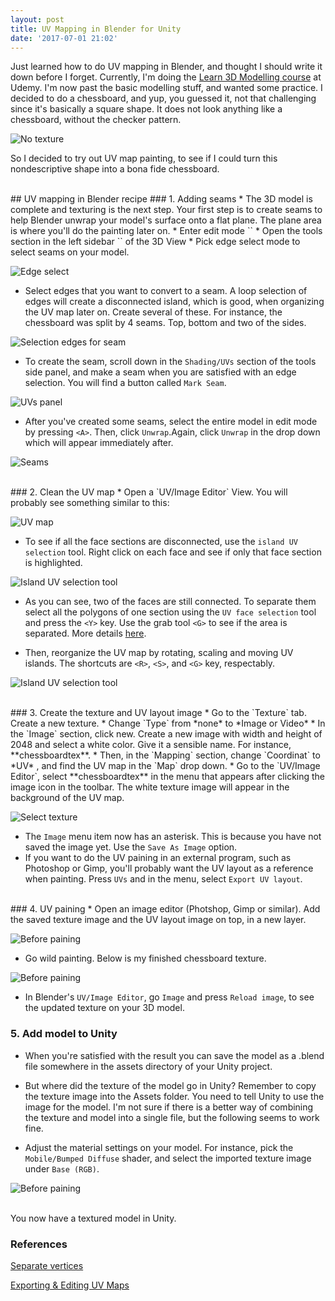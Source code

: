 ```yaml
---
layout: post
title: UV Mapping in Blender for Unity
date: '2017-07-01 21:02'
---
```


Just learned how to do UV mapping in Blender, and thought I should write it down before I forget.
Currently, I'm doing the [Learn 3D Modelling course](https://www.udemy.com/blendertutorial/) at Udemy. I'm now past the basic modelling stuff, and wanted some practice. I decided to do a chessboard, and yup, you guessed it, not that challenging since it's basically a square shape. It does not look anything like a chessboard, without the checker pattern.

![No texture](/assets/2017/uv-mapping-in-blender-for-unity/notexture.png)

So I decided to try out UV map painting, to see if I could turn this nondescriptive shape into a bona fide chessboard.

<br />
## UV mapping in Blender recipe
### 1. Adding seams
* The 3D model is complete and texturing is the next step. Your first step is to create seams to help Blender unwrap your model's surface onto a flat plane. The plane area is where you'll do the painting later on.
* Enter edit mode `<TAB>`
* Open the tools section in the left sidebar `<T>` of the 3D View
* Pick edge select mode to select seams on your model.

![Edge select](/assets/2017/uv-mapping-in-blender-for-unity/edgeselect.png)

* Select edges that you want to convert to a seam. A loop selection of edges will create a disconnected island, which is good, when organizing the UV map later on. Create several of these. For instance, the chessboard was split by 4 seams. Top, bottom and two of the sides.

![Selection edges for seam](/assets/2017/uv-mapping-in-blender-for-unity/seamselect.png)
  * To create the seam, scroll down in the `Shading/UVs` section of the tools side panel, and make a seam when you are satisfied with an edge selection. You will find a button called `Mark Seam`.

![UVs panel](/assets/2017/uv-mapping-in-blender-for-unity/uvuipanel.png)

* After you've created some seams, select the entire model in edit mode by pressing `<A>`. Then, click `Unwrap`.Again, click `Unwrap` in the drop down which will appear immediately after.

![Seams](/assets/2017/uv-mapping-in-blender-for-unity/seams.png)

<br />
### 2. Clean the UV map
* Open a `UV/Image Editor` View. You will probably see something similar to this:

![UV map](/assets/2017/uv-mapping-in-blender-for-unity/uvmap.png)

* To see if all the face sections are disconnected, use the `island UV selection` tool. Right click on each face and see if only that face section is highlighted.

![Island UV selection tool](/assets/2017/uv-mapping-in-blender-for-unity/island.png)

* As you can see, two of the faces are still connected. To separate them select all the polygons of one section using the `UV face selection` tool and press the `<Y>` key. Use the grab tool `<G>` to see if the area is separated. More details [here](https://blender.stackexchange.com/questions/3317/separate-selected-uv-map-vertices-from-surrounding-vertices).

* Then, reorganize the UV map by rotating, scaling and moving UV islands. The shortcuts are `<R>`, `<S>`, and `<G>` key, respectably.

![Island UV selection tool](/assets/2017/uv-mapping-in-blender-for-unity/reorganized.png)

<br />
### 3. Create the texture and UV layout image
* Go to the `Texture` tab. Create a new texture.
* Change `Type` from *none* to *Image or Video*
* In the `Image` section, click new. Create a new image with width and height of 2048 and select a white color. Give it a sensible name. For instance, **chessboardtex**.
* Then, in the `Mapping` section, change `Coordinat` to *UV* , and find the UV map in the `Map` drop down.
* Go to the `UV/Image Editor`, select **chessboardtex** in the menu that appears after clicking the image icon in the toolbar. The white texture image will appear in the background of the UV map.

![Select texture](/assets/2017/uv-mapping-in-blender-for-unity/selecttexture.png)

* The `Image` menu item now has an asterisk. This is because you have not saved the image yet. Use the `Save As Image` option.
* If you want to do the UV paining in an external program, such as Photoshop or Gimp, you'll probably want the UV layout as a reference when painting. Press `UVs` and in the menu, select `Export UV layout`.

<br />
### 4. UV paining
* Open an image editor (Photshop, Gimp or similar). Add the saved texture image and the UV layout image on top, in a new layer.

![Before paining](/assets/2017/uv-mapping-in-blender-for-unity/UVpaining.png)

* Go wild painting. Below is my finished chessboard texture.

![Before paining](/assets/2017/uv-mapping-in-blender-for-unity/uvfinished.png)

* In Blender's `UV/Image Editor`, go `Image` and press `Reload image`, to see the updated texture on your 3D model.

### 5. Add model to Unity
* When you're satisfied with the result you can save the model as a .blend file somewhere in the assets directory of your Unity project.

* But where did the texture of the model go in Unity? Remember to copy the texture image into the Assets folder. You need to tell Unity to use the image for the model. I'm not sure if there is a better way of combining the texture and model into a single file, but the following seems to work fine.
* Adjust the material settings on your model. For instance, pick the `Mobile/Bumped Diffuse` shader, and select the imported texture image under `Base (RGB)`.

![Before paining](/assets/2017/uv-mapping-in-blender-for-unity/unity.png)

<br />
You now have a textured model in Unity.

### References
[Separate vertices](https://blender.stackexchange.com/questions/3317/separate-selected-uv-map-vertices-from-surrounding-vertices)

[Exporting & Editing UV Maps](https://www.youtube.com/watch?v=jdt_e78Dd64)

